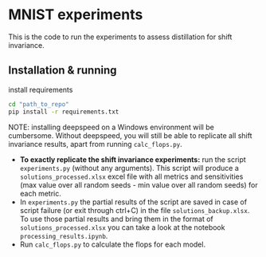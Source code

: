# MNIST experiments

This is the code to run the experiments to assess distillation for shift invariance.

## Installation & running

install requirements
```bash
cd "path_to_repo"
pip install -r requirements.txt
```

NOTE: installing deepspeed on a Windows environment will be cumbersome. Without deepspeed, you will still be able to replicate all shift invariance results, apart from running ```calc_flops.py```.

* **To exactly replicate the shift invariance experiments:** run the script ```experiments.py``` (without any arguments). This script will produce a ```solutions_processed.xlsx``` excel file with all metrics and sensitivities (max value over all random seeds - min value over all random seeds) for each metric.
* In ```experiments.py``` the partial results of the script are saved in case of script failure (or exit through ctrl+C) in the file ```solutions_backup.xlsx```. To use those partial results and bring them in the format of ```solutions_processed.xlsx``` you can take a look at the notebook ```processing_results.ipynb```.
* Run ```calc_flops.py``` to calculate the flops for each model. 






